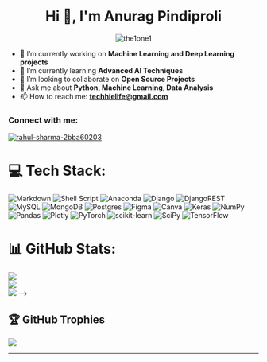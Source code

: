 
<h1 align="center">Hi 👋, I'm Anurag Pindiproli</h1>
<p align="center">
  <img src="https://komarev.com/ghpvc/?username=the1one1&label=Profile%20views&color=0e75b6&style=flat-square" alt="the1one1" />
</p>


- 🔭 I’m currently working on **Machine Learning and Deep Learning projects**
- 🌱 I’m currently learning **Advanced AI Techniques**
- 👯 I’m looking to collaborate on **Open Source Projects**
- 💬 Ask me about **Python, Machine Learning, Data Analysis**
- 📫 How to reach me: **techhielife@gmail.com**

<h3 align="left">Connect with me:</h3>
<p align="left">
<a href="https://www.linkedin.com/in/anurag-pindiproli-028345255/" target="blank">
  <img align="center" src="https://img.shields.io/badge/LinkedIn-0077B5?style=for-the-badge&logo=linkedin&logoColor=white" alt="rahul-sharma-2bba60203" />
</a>
</p>

# 💻 Tech Stack:
![Markdown](https://img.shields.io/badge/markdown-%23000000.svg?style=for-the-badge&logo=markdown&logoColor=white) ![Shell Script](https://img.shields.io/badge/shell_script-%23121011.svg?style=for-the-badge&logo=gnu-bash&logoColor=white) ![Anaconda](https://img.shields.io/badge/Anaconda-%2344A833.svg?style=for-the-badge&logo=anaconda&logoColor=white) ![Django](https://img.shields.io/badge/django-%23092E20.svg?style=for-the-badge&logo=django&logoColor=white) ![DjangoREST](https://img.shields.io/badge/DJANGO-REST-ff1709?style=for-the-badge&logo=django&logoColor=white&color=ff1709&labelColor=gray) ![MySQL](https://img.shields.io/badge/mysql-%2300f.svg?style=for-the-badge&logo=mysql&logoColor=white) ![MongoDB](https://img.shields.io/badge/MongoDB-%234ea94b.svg?style=for-the-badge&logo=mongodb&logoColor=white) ![Postgres](https://img.shields.io/badge/postgres-%23316192.svg?style=for-the-badge&logo=postgresql&logoColor=white) 	![Figma](https://img.shields.io/badge/figma-%23F24E1E.svg?style=for-the-badge&logo=figma&logoColor=white) ![Canva](https://img.shields.io/badge/Canva-%2300C4CC.svg?style=for-the-badge&logo=Canva&logoColor=white) ![Keras](https://img.shields.io/badge/Keras-%23D00000.svg?style=for-the-badge&logo=Keras&logoColor=white) ![NumPy](https://img.shields.io/badge/numpy-%23013243.svg?style=for-the-badge&logo=numpy&logoColor=white) ![Pandas](https://img.shields.io/badge/pandas-%23150458.svg?style=for-the-badge&logo=pandas&logoColor=white) ![Plotly](https://img.shields.io/badge/Plotly-%233F4F75.svg?style=for-the-badge&logo=plotly&logoColor=white) ![PyTorch](https://img.shields.io/badge/PyTorch-%23EE4C2C.svg?style=for-the-badge&logo=PyTorch&logoColor=white) ![scikit-learn](https://img.shields.io/badge/scikit--learn-%23F7931E.svg?style=for-the-badge&logo=scikit-learn&logoColor=white) ![SciPy](https://img.shields.io/badge/SciPy-%230C55A5.svg?style=for-the-badge&logo=scipy&logoColor=%white) ![TensorFlow](https://img.shields.io/badge/TensorFlow-%23FF6F00.svg?style=for-the-badge&logo=TensorFlow&logoColor=white)
# 📊 GitHub Stats:
![](https://github-readme-stats.vercel.app/api?username=Anurag9492722884&theme=dark&hide_border=false&include_all_commits=true&count_private=false)<br/>
![](https://github-readme-streak-stats.herokuapp.com/?user=Anurag9492722884&theme=dark&hide_border=false)<br/>
![](https://github-readme-stats.vercel.app/api/top-langs/?username=Anurag9492722884&theme=dark&hide_border=false&include_all_commits=true&count_private=false&layout=compact)
-->
## 🏆 GitHub Trophies
![](https://github-profile-trophy.vercel.app/?username=Anurag9492722884&theme=onestar&no-frame=false&no-bg=true&margin-w=4)

---
<!--[![](https://visitcount.itsvg.in/api?id=Anurag9492722884&icon=0&color=0)](https://visitcount.itsvg.in) -->


